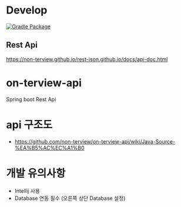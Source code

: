 # Develop
[![Gradle Package](https://github.com/non-terview/on-terview-api/actions/workflows/gradle-publish.yml/badge.svg?branch=master)](https://github.com/non-terview/on-terview-api/actions/workflows/gradle-publish.yml)

## Rest Api
https://non-terview.github.io/rest-json.github.io/docs/api-doc.html

# on-terview-api
Spring boot Rest Api

# api 구조도
- https://github.com/non-terview/on-terview-api/wiki/Java-Source-%EA%B5%AC%EC%A1%B0

# 개발 유의사항
- Intellij 사용
- Database 연동 필수 (오른쪽 상단 Database 설정)

